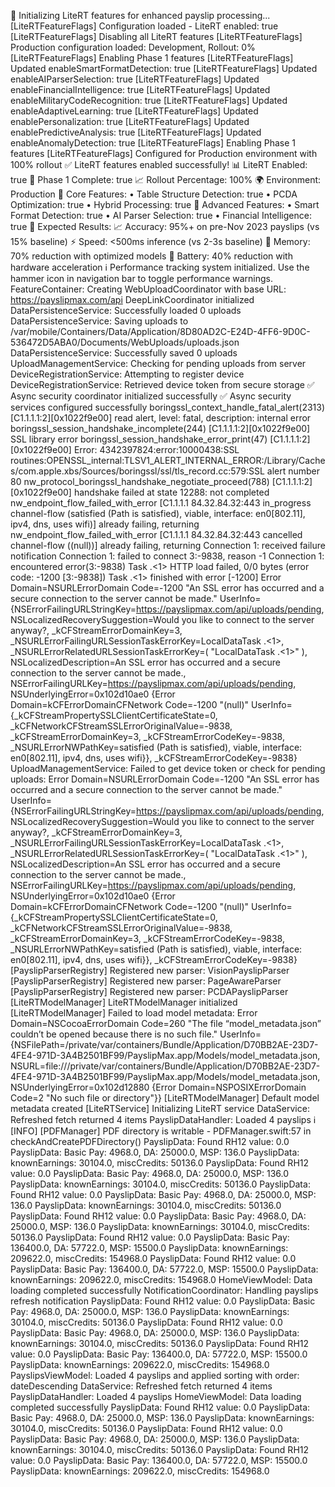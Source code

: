🚀 Initializing LiteRT features for enhanced payslip processing...
[LiteRTFeatureFlags] Configuration loaded - LiteRT enabled: true
[LiteRTFeatureFlags] Disabling all LiteRT features
[LiteRTFeatureFlags] Production configuration loaded: Development, Rollout: 0%
[LiteRTFeatureFlags] Enabling Phase 1 features
[LiteRTFeatureFlags] Updated enableSmartFormatDetection: true
[LiteRTFeatureFlags] Updated enableAIParserSelection: true
[LiteRTFeatureFlags] Updated enableFinancialIntelligence: true
[LiteRTFeatureFlags] Updated enableMilitaryCodeRecognition: true
[LiteRTFeatureFlags] Updated enableAdaptiveLearning: true
[LiteRTFeatureFlags] Updated enablePersonalization: true
[LiteRTFeatureFlags] Updated enablePredictiveAnalysis: true
[LiteRTFeatureFlags] Updated enableAnomalyDetection: true
[LiteRTFeatureFlags] Enabling Phase 1 features
[LiteRTFeatureFlags] Configured for Production environment with 100% rollout
✅ LiteRT features enabled successfully!
   📊 LiteRT Enabled: true
   🎯 Phase 1 Complete: true
   📈 Rollout Percentage: 100%
   🌍 Environment: Production
   🔧 Core Features:
      • Table Structure Detection: true
      • PCDA Optimization: true
      • Hybrid Processing: true
   🚀 Advanced Features:
      • Smart Format Detection: true
      • AI Parser Selection: true
      • Financial Intelligence: true
🎯 Expected Results:
   📈 Accuracy: 95%+ on pre-Nov 2023 payslips (vs 15% baseline)
   ⚡ Speed: <500ms inference (vs 2-3s baseline)
   🧠 Memory: 70% reduction with optimized models
   🔋 Battery: 40% reduction with hardware acceleration
ℹ️ Performance tracking system initialized. Use the hammer icon in navigation bar to toggle performance warnings.
FeatureContainer: Creating WebUploadCoordinator with base URL: https://payslipmax.com/api
DeepLinkCoordinator initialized
DataPersistenceService: Successfully loaded 0 uploads
DataPersistenceService: Saving uploads to /var/mobile/Containers/Data/Application/8D80AD2C-E24D-4FF6-9D0C-536472D5ABA0/Documents/WebUploads/uploads.json
DataPersistenceService: Successfully saved 0 uploads
UploadManagementService: Checking for pending uploads from server
DeviceRegistrationService: Attempting to register device
DeviceRegistrationService: Retrieved device token from secure storage
✅ Async security coordinator initialized successfully
✅ Async security services configured successfully
boringssl_context_handle_fatal_alert(2313) [C1.1.1.1:2][0x1022f9e00] read alert, level: fatal, description: internal error
boringssl_session_handshake_incomplete(244) [C1.1.1.1:2][0x1022f9e00] SSL library error
boringssl_session_handshake_error_print(47) [C1.1.1.1:2][0x1022f9e00] Error: 4342397824:error:10000438:SSL routines:OPENSSL_internal:TLSV1_ALERT_INTERNAL_ERROR:/Library/Caches/com.apple.xbs/Sources/boringssl/ssl/tls_record.cc:579:SSL alert number 80
nw_protocol_boringssl_handshake_negotiate_proceed(788) [C1.1.1.1:2][0x1022f9e00] handshake failed at state 12288: not completed
nw_endpoint_flow_failed_with_error [C1.1.1.1 84.32.84.32:443 in_progress channel-flow (satisfied (Path is satisfied), viable, interface: en0[802.11], ipv4, dns, uses wifi)] already failing, returning
nw_endpoint_flow_failed_with_error [C1.1.1.1 84.32.84.32:443 cancelled channel-flow ((null))] already failing, returning
Connection 1: received failure notification
Connection 1: failed to connect 3:-9838, reason -1
Connection 1: encountered error(3:-9838)
Task <CCC24271-A8BF-4005-82F2-7AFD56656030>.<1> HTTP load failed, 0/0 bytes (error code: -1200 [3:-9838])
Task <CCC24271-A8BF-4005-82F2-7AFD56656030>.<1> finished with error [-1200] Error Domain=NSURLErrorDomain Code=-1200 "An SSL error has occurred and a secure connection to the server cannot be made." UserInfo={NSErrorFailingURLStringKey=https://payslipmax.com/api/uploads/pending, NSLocalizedRecoverySuggestion=Would you like to connect to the server anyway?, _kCFStreamErrorDomainKey=3, _NSURLErrorFailingURLSessionTaskErrorKey=LocalDataTask <CCC24271-A8BF-4005-82F2-7AFD56656030>.<1>, _NSURLErrorRelatedURLSessionTaskErrorKey=(
    "LocalDataTask <CCC24271-A8BF-4005-82F2-7AFD56656030>.<1>"
), NSLocalizedDescription=An SSL error has occurred and a secure connection to the server cannot be made., NSErrorFailingURLKey=https://payslipmax.com/api/uploads/pending, NSUnderlyingError=0x102d10ae0 {Error Domain=kCFErrorDomainCFNetwork Code=-1200 "(null)" UserInfo={_kCFStreamPropertySSLClientCertificateState=0, _kCFNetworkCFStreamSSLErrorOriginalValue=-9838, _kCFStreamErrorDomainKey=3, _kCFStreamErrorCodeKey=-9838, _NSURLErrorNWPathKey=satisfied (Path is satisfied), viable, interface: en0[802.11], ipv4, dns, uses wifi}}, _kCFStreamErrorCodeKey=-9838}
UploadManagementService: Failed to get device token or check for pending uploads: Error Domain=NSURLErrorDomain Code=-1200 "An SSL error has occurred and a secure connection to the server cannot be made." UserInfo={NSErrorFailingURLStringKey=https://payslipmax.com/api/uploads/pending, NSLocalizedRecoverySuggestion=Would you like to connect to the server anyway?, _kCFStreamErrorDomainKey=3, _NSURLErrorFailingURLSessionTaskErrorKey=LocalDataTask <CCC24271-A8BF-4005-82F2-7AFD56656030>.<1>, _NSURLErrorRelatedURLSessionTaskErrorKey=(
    "LocalDataTask <CCC24271-A8BF-4005-82F2-7AFD56656030>.<1>"
), NSLocalizedDescription=An SSL error has occurred and a secure connection to the server cannot be made., NSErrorFailingURLKey=https://payslipmax.com/api/uploads/pending, NSUnderlyingError=0x102d10ae0 {Error Domain=kCFErrorDomainCFNetwork Code=-1200 "(null)" UserInfo={_kCFStreamPropertySSLClientCertificateState=0, _kCFNetworkCFStreamSSLErrorOriginalValue=-9838, _kCFStreamErrorDomainKey=3, _kCFStreamErrorCodeKey=-9838, _NSURLErrorNWPathKey=satisfied (Path is satisfied), viable, interface: en0[802.11], ipv4, dns, uses wifi}}, _kCFStreamErrorCodeKey=-9838}
[PayslipParserRegistry] Registered new parser: VisionPayslipParser
[PayslipParserRegistry] Registered new parser: PageAwareParser
[PayslipParserRegistry] Registered new parser: PCDAPayslipParser
[LiteRTModelManager] LiteRTModelManager initialized
[LiteRTModelManager] Failed to load model metadata: Error Domain=NSCocoaErrorDomain Code=260 "The file “model_metadata.json” couldn’t be opened because there is no such file." UserInfo={NSFilePath=/private/var/containers/Bundle/Application/D70BB2AE-23D7-4FE4-971D-3A4B2501BF99/PayslipMax.app/Models/model_metadata.json, NSURL=file:///private/var/containers/Bundle/Application/D70BB2AE-23D7-4FE4-971D-3A4B2501BF99/PayslipMax.app/Models/model_metadata.json, NSUnderlyingError=0x102d12880 {Error Domain=NSPOSIXErrorDomain Code=2 "No such file or directory"}}
[LiteRTModelManager] Default model metadata created
[LiteRTService] Initializing LiteRT service
DataService: Refreshed fetch returned 4 items
PayslipDataHandler: Loaded 4 payslips
ℹ️ [INFO] [PDFManager] PDF directory is writable - PDFManager.swift:57 in checkAndCreatePDFDirectory()
PayslipData: Found RH12 value: 0.0
PayslipData: Basic Pay: 4968.0, DA: 25000.0, MSP: 136.0
PayslipData: knownEarnings: 30104.0, miscCredits: 50136.0
PayslipData: Found RH12 value: 0.0
PayslipData: Basic Pay: 4968.0, DA: 25000.0, MSP: 136.0
PayslipData: knownEarnings: 30104.0, miscCredits: 50136.0
PayslipData: Found RH12 value: 0.0
PayslipData: Basic Pay: 4968.0, DA: 25000.0, MSP: 136.0
PayslipData: knownEarnings: 30104.0, miscCredits: 50136.0
PayslipData: Found RH12 value: 0.0
PayslipData: Basic Pay: 4968.0, DA: 25000.0, MSP: 136.0
PayslipData: knownEarnings: 30104.0, miscCredits: 50136.0
PayslipData: Found RH12 value: 0.0
PayslipData: Basic Pay: 136400.0, DA: 57722.0, MSP: 15500.0
PayslipData: knownEarnings: 209622.0, miscCredits: 154968.0
PayslipData: Found RH12 value: 0.0
PayslipData: Basic Pay: 136400.0, DA: 57722.0, MSP: 15500.0
PayslipData: knownEarnings: 209622.0, miscCredits: 154968.0
HomeViewModel: Data loading completed successfully
NotificationCoordinator: Handling payslips refresh notification
PayslipData: Found RH12 value: 0.0
PayslipData: Basic Pay: 4968.0, DA: 25000.0, MSP: 136.0
PayslipData: knownEarnings: 30104.0, miscCredits: 50136.0
PayslipData: Found RH12 value: 0.0
PayslipData: Basic Pay: 4968.0, DA: 25000.0, MSP: 136.0
PayslipData: knownEarnings: 30104.0, miscCredits: 50136.0
PayslipData: Found RH12 value: 0.0
PayslipData: Basic Pay: 136400.0, DA: 57722.0, MSP: 15500.0
PayslipData: knownEarnings: 209622.0, miscCredits: 154968.0
PayslipsViewModel: Loaded 4 payslips and applied sorting with order: dateDescending
DataService: Refreshed fetch returned 4 items
PayslipDataHandler: Loaded 4 payslips
HomeViewModel: Data loading completed successfully
PayslipData: Found RH12 value: 0.0
PayslipData: Basic Pay: 4968.0, DA: 25000.0, MSP: 136.0
PayslipData: knownEarnings: 30104.0, miscCredits: 50136.0
PayslipData: Found RH12 value: 0.0
PayslipData: Basic Pay: 4968.0, DA: 25000.0, MSP: 136.0
PayslipData: knownEarnings: 30104.0, miscCredits: 50136.0
PayslipData: Found RH12 value: 0.0
PayslipData: Basic Pay: 136400.0, DA: 57722.0, MSP: 15500.0
PayslipData: knownEarnings: 209622.0, miscCredits: 154968.0